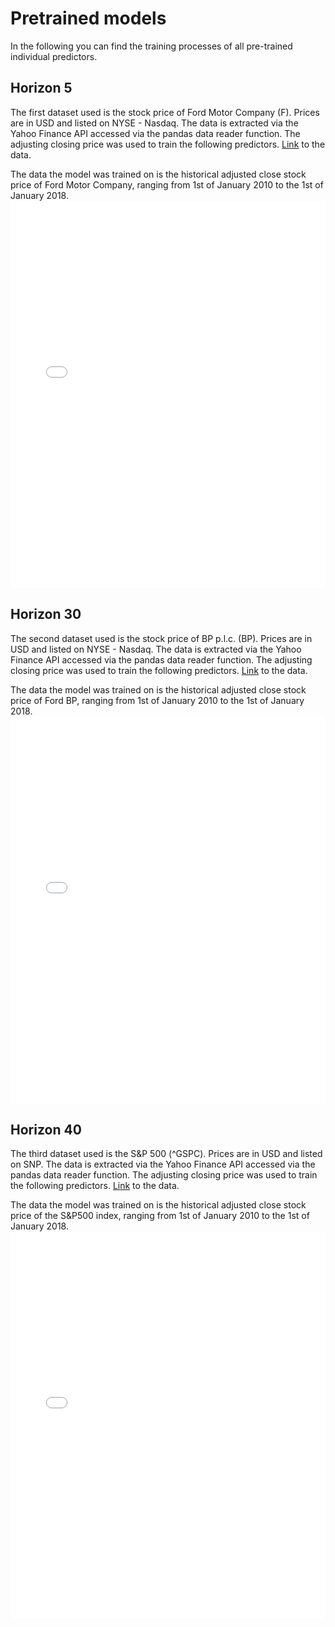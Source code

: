 # Pretrained models

In the following you can find the training processes of all pre-trained individual predictors.

## Horizon 5

The first dataset used is the stock price of Ford Motor Company (F). Prices are in USD and listed on NYSE - Nasdaq. The data is extracted via the Yahoo Finance API accessed via the pandas data reader function. The
adjusting closing price was used to train the following predictors. [Link](https://uk.finance.yahoo.com/quote/F/history?p=F) to the data.

The data the model was trained on is the historical adjusted close stock price of Ford Motor Company, ranging from 1st of January 2010 to the 1st of January 2018.
<embed src="/resources/ModelTrainingHorizon5.pdf" type="application/pdf" width="100%" height="620px">

## Horizon 30

The second dataset used is the stock price of BP p.l.c. (BP). Prices are in USD and listed on NYSE - Nasdaq. The data is extracted via the Yahoo Finance API accessed via the pandas data reader function. The
adjusting closing price was used to train the following predictors. [Link](https://uk.finance.yahoo.com/quote/BP/history?p=BP) to the data.


The data the model was trained on is the historical adjusted close stock price of Ford BP, ranging from 1st of January 2010 to the 1st of January 2018.
<embed src="/resources/ModelTraining2Horizon30.pdf" type="application/pdf" width="100%" height="620px">

## Horizon 40

The third dataset used is the S&P 500 (^GSPC). Prices are in USD and listed on SNP. The data is extracted via the Yahoo Finance API accessed via the pandas data reader function. The adjusting closing price was
used to train the following predictors. [Link](https://uk.finance.yahoo.com/quote/%5EGSPC/history?p=%5EGSPC) to the data.

The data the model was trained on is the historical adjusted close stock price of the S&P500 index, ranging from 1st of January 2010 to the 1st of January 2018.
<embed src="/resources/ModelTraining3Horizon40.pdf" type="application/pdf" width="100%" height="620px">
